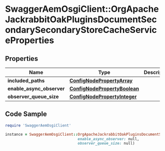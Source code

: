 # SwaggerAemOsgiClient::OrgApacheJackrabbitOakPluginsDocumentSecondarySecondaryStoreCacheServiceProperties

## Properties

Name | Type | Description | Notes
------------ | ------------- | ------------- | -------------
**included_paths** | [**ConfigNodePropertyArray**](ConfigNodePropertyArray.md) |  | [optional] 
**enable_async_observer** | [**ConfigNodePropertyBoolean**](ConfigNodePropertyBoolean.md) |  | [optional] 
**observer_queue_size** | [**ConfigNodePropertyInteger**](ConfigNodePropertyInteger.md) |  | [optional] 

## Code Sample

```ruby
require 'SwaggerAemOsgiClient'

instance = SwaggerAemOsgiClient::OrgApacheJackrabbitOakPluginsDocumentSecondarySecondaryStoreCacheServiceProperties.new(included_paths: null,
                                 enable_async_observer: null,
                                 observer_queue_size: null)
```


